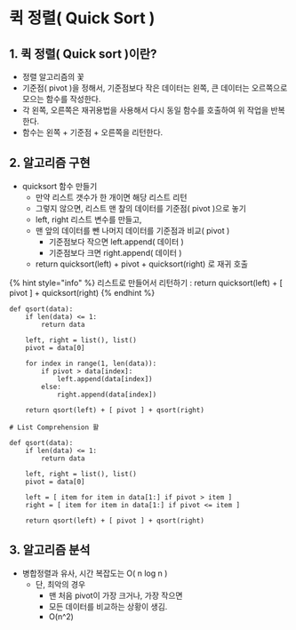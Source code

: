 # 퀵 정렬\( Quick Sort \)

## 1. 퀵 정렬\( Quick sort \)이란?

* 정렬 알고리즘의 꽃
* 기준점\( pivot \)을 정해서, 기준점보다 작은 데이터는 왼쪽, 큰 데이터는 오르쪽으로 모으는 함수를 작성한다.
* 각 왼쪽, 오른쪽은 재귀용법을 사용해서 다시 동일 함수를 호출하여 위 작업을 반복한다.
* 함수는 왼쪽 + 기준점 + 오른쪽을 리턴한다.



## 2. 알고리즘 구현

* quicksort 함수 만들기
  * 만약 리스트 갯수가 한 개이면 해당 리스트 리턴
  * 그렇지 않으면, 리스트 맨 챂의 데이터를 기준점\( pivot \)으로 놓기
  * left, right 리스트 변수를 만들고,
  * 맨 앞의 데이터를 뺀 나머지 데이터를 기준점과 비교\( pivot \)
    * 기준점보다 작으면 left.append\( 데이터 \)
    * 기준점보다 크면 right.append\( 데이터 \)
  * return quicksort\(left\) + pivot + quicksort\(right\) 로 재귀 호출

{% hint style="info" %}
리스트로 만들어서 리턴하기 : return quicksort\(left\) + \[ pivot \] + quicksort\(right\)
{% endhint %}



```text
def qsort(data):
    if len(data) <= 1:
        return data
        
    left, right = list(), list()
    pivot = data[0]
    
    for index in range(1, len(data)):
        if pivot > data[index]:
            left.append(data[index])
        else:
            right.append(data[index])
            
    return qsort(left) + [ pivot ] + qsort(right)
```

```text
# List Comprehension 활

def qsort(data):
    if len(data) <= 1:
        return data
        
    left, right = list(), list()
    pivot = data[0]
    
    left = [ item for item in data[1:] if pivot > item ]
    right = [ item for item in data[1:] if pivot <= item ]
            
    return qsort(left) + [ pivot ] + qsort(right)
```



## 3. 알고리즘 분석

* 병합정렬과 유사, 시간 복잡도는 O\( n log n \)
  * 단, 최악의 경우
    * 맨 처음 pivot이 가장 크거나, 가장 작으면
    * 모든 데이터를 비교하는 상황이 생김.
    * O\(n^2\)










